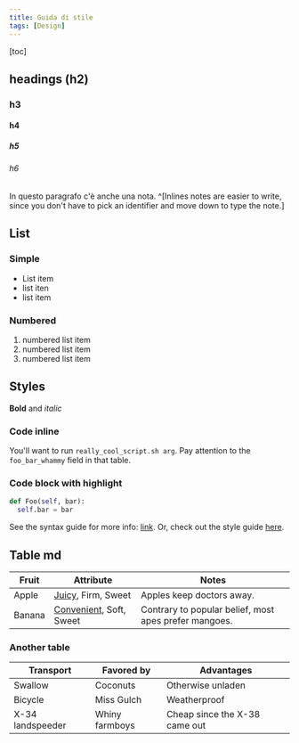 ```yaml
---
title: Guida di stile
tags: [Design]
---
```


[toc]

## headings (h2)
### h3
#### h4
##### h5
###### h6

In questo paragrafo c'è anche una nota. ^[Inlines notes are easier to write, since
you don't have to pick an identifier and move down to type the
note.]

## List
### Simple
- List item
- list iten
- list item
### Numbered
1. numbered list item
2. numbered list item
3. numbered list item

## Styles
**Bold** and _italic_

### Code inline
You'll want to run `really_cool_script.sh arg`.
Pay attention to the `foo_bar_whammy` field in that table.

### Code block with highlight
```python
def Foo(self, bar):
  self.bar = bar
```

See the syntax guide for more info: [link](syntax_guide.md).
Or, check out the style guide [here](style_guide.md).

## Table md
Fruit | Attribute | Notes  
--- | --- | ---
Apple | [Juicy](https://example.com/SomeReallyReallyReallyReallyReallyReallyReallyReallyLongQuery), Firm, Sweet | Apples keep doctors away.  
Banana | [Convenient](https://example.com/SomeDifferentReallyReallyReallyReallyReallyReallyReallyReallyLongQuery), Soft, Sweet | Contrary to popular belief, most apes prefer mangoes.  

### Another table
Transport | Favored by | Advantages
--- | --- | ---
Swallow | Coconuts | Otherwise unladen
Bicycle | Miss Gulch | Weatherproof
X-34 landspeeder | Whiny farmboys | Cheap since the X-38 came out